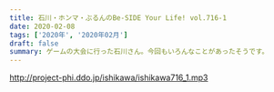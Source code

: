 ```yaml
---
title: 石川・ホンマ・ぶるんのBe-SIDE Your Life! vol.716-1
date: 2020-02-08
tags: ['2020年', '2020年02月']
draft: false
summary: ゲームの大会に行った石川さん。今回もいろんなことがあったそうです。
---
```


http://project-phi.ddo.jp/ishikawa/ishikawa716_1.mp3
